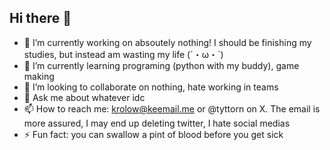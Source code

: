 ## Hi there 👋

- 🔭 I’m currently working on absoutely nothing! I should be finishing my studies, but instead am wasting my life (´・ω・`)
- 🌱 I’m currently learning programing (python with my buddy), game making
- 👯 I’m looking to collaborate on nothing, hate working in teams
- 💬 Ask me about whatever idc
- 📫 How to reach me: krolow@keemail.me or @tyttorn on X. The email is more assured, I may end up deleting twitter, I hate social medias
- ⚡ Fun fact: you can swallow a pint of blood before you get sick
